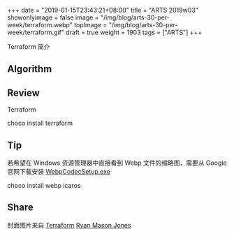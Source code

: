 +++
date = "2019-01-15T23:43:21+08:00"
title = "ARTS 2019w03"
showonlyimage = false
image = "/img/blog/arts-30-per-week/terraform.webp"
topImage = "/img/blog/arts-30-per-week/terraform.gif"
draft = true
weight = 1903
tags = ["ARTS"]
+++

Terraform 简介
<!--more-->

## Algorithm

## Review 

Terraform

choco install terraform

## Tip

若希望在 Windows 资源管理器中直接看到 Webp 文件的缩略图，需要从 Google 官网下载安装 [WebpCodecSetup.exe](https://storage.googleapis.com/downloads.webmproject.org/releases/webp/WebpCodecSetup.exe)

choco install webp icaros

## Share

封面图片来自 [Terraform](https://dribbble.com/shots/4075903-Terraform) <a href="https://dribbble.com/thatryanjones"><i class="fa fa-dribbble" aria-hidden="true"></i> Ryan Mason Jones</a>